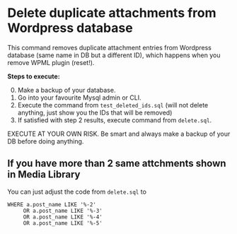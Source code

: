 # Delete duplicate attachments from Wordpress database

This command removes duplicate attachment entries from Wordpress database (same name in DB but a different ID), which happens when you remove WPML plugin (reset!). 

__Steps to execute:__

0. Make a backup of your database.
1. Go into your favourite Mysql admin or CLI.
2. Execute the command from `test_deleted_ids.sql` (will not delete anything, just show you the IDs that will be removed)
3. If satisfied with step 2 results, execute command from `delete.sql`. 

EXECUTE AT YOUR OWN RISK. Be smart and always make a backup of your DB before doing anything. 

## If you have more than 2 same attchments shown in Media Library
You can just adjust the code from `delete.sql` to 

```
WHERE a.post_name LIKE '%-2'
     OR a.post_name LIKE '%-3'
     OR a.post_name LIKE '%-4'
     OR a.post_name LIKE '%-5'
 ```
